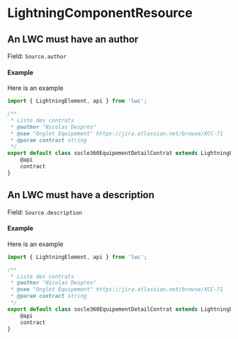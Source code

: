 # LightningComponentResource
## An LWC must have an author
Field: `Source.author`   
#### Example

Here is an example
```js
import { LightningElement, api } from 'lwc';

/**
 * Liste des contrats
 * @author "Nicolas Despres"
 * @see "Onglet Equipement" https://jira.atlassian.net/browse/XCC-71
 * @param contract string 
 */
export default class socle360EquipementDetailContrat extends LightningElement {
    @api
    contract
}
```
  


## An LWC must have a description
Field: `Source.description`   
#### Example

Here is an example
```js
import { LightningElement, api } from 'lwc';

/**
 * Liste des contrats
 * @author "Nicolas Despres"
 * @see "Onglet Equipement" https://jira.atlassian.net/browse/XCC-71
 * @param contract string 
 */
export default class socle360EquipementDetailContrat extends LightningElement {
    @api
    contract
}
```
  


